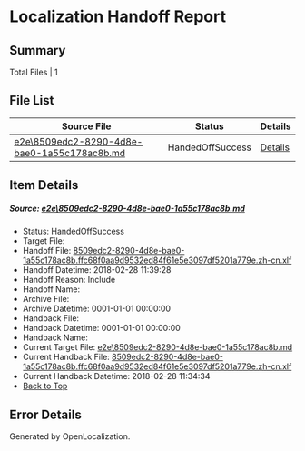 # <a name='report-top'></a> Localization Handoff Report

## Summary
 Total Files | 1

## File List
 Source File | Status | Details 
 ----------- | ------ | ------- 
 [e2e\8509edc2-8290-4d8e-bae0-1a55c178ac8b.md](https://github.com/OpenLocalizationTestOrg/ol-test4/blob/11fe1ac3f33e94da562da1ef167f46344a9f4114/e2e/8509edc2-8290-4d8e-bae0-1a55c178ac8b.md) | HandedOffSuccess | [Details](#1a6d4dbc96543d6497b923de8fd7c3385ca9978b1)

## Item Details
##### <a name='1a6d4dbc96543d6497b923de8fd7c3385ca9978b1'></a> Source: [e2e\8509edc2-8290-4d8e-bae0-1a55c178ac8b.md](https://github.com/OpenLocalizationTestOrg/ol-test4/blob/11fe1ac3f33e94da562da1ef167f46344a9f4114/e2e/8509edc2-8290-4d8e-bae0-1a55c178ac8b.md)
* Status: HandedOffSuccess
* Target File: 
* Handoff File: [8509edc2-8290-4d8e-bae0-1a55c178ac8b.ffc68f0aa9d9532ed84f61e5e3097df5201a779e.zh-cn.xlf](https://github.com/OpenLocalizationTestOrg/ol-test4-handoff/blob/9dc9dd8edf95dfe5bcf59fdde0dccfddc87d03f4/ol-handoff/OpenLocalizationTestOrg/ol-test4-zhcn/e2e/ht/8509edc2-8290-4d8e-bae0-1a55c178ac8b.ffc68f0aa9d9532ed84f61e5e3097df5201a779e.zh-cn.xlf)
* Handoff Datetime: 2018-02-28 11:39:28
* Handoff Reason: Include
* Handoff Name: 
* Archive File: 
* Archive Datetime: 0001-01-01 00:00:00
* Handback File: 
* Handback Datetime: 0001-01-01 00:00:00
* Handback Name: 
* Current Target File: [e2e\8509edc2-8290-4d8e-bae0-1a55c178ac8b.md](https://github.com/OpenLocalizationTestOrg/ol-test4-zhcn/blob/57e2e5588d0bde3da945cc416668c059a4e63810/e2e/8509edc2-8290-4d8e-bae0-1a55c178ac8b.md)
* Current Handback File: [8509edc2-8290-4d8e-bae0-1a55c178ac8b.ffc68f0aa9d9532ed84f61e5e3097df5201a779e.zh-cn.xlf](https://github.com/OpenLocalizationTestOrg/ol-test4-handback/blob/ccdcee6bf7eb37b48ffd35f0b8ab871d3e93968f/ol-handback/OpenLocalizationTestOrg/ol-test4-zhcn/e2e/ht/8509edc2-8290-4d8e-bae0-1a55c178ac8b.ffc68f0aa9d9532ed84f61e5e3097df5201a779e.zh-cn.xlf)
* Current Handback Datetime: 2018-02-28 11:34:34
* [Back to Top](#report-top)


## Error Details

Generated by OpenLocalization.
